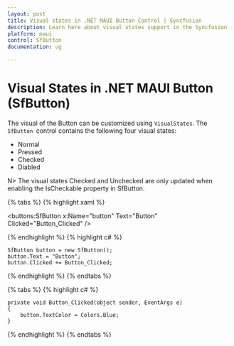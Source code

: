 ```yaml
---
layout: post
title: Visual states in .NET MAUI Button Control | Syncfusion
description: Learn here about visual states support in the Syncfusion .NET MAUI Button (SfButton) control, its elements and more.
platform: maui
control: SfButton
documentation: ug 

---
```


# Visual States in .NET MAUI Button (SfButton)

The visual of the Button can be customized using `VisualStates`. The `SfButton `control contains the following four visual states:

* Normal
* Pressed
* Checked
* Diabled

N> The visual states Checked and Unchecked are only updated when enabling the IsCheckable property in SfButton.

{% tabs %}
{% highlight xaml %}

<buttons:SfButton x:Name="button" 
                Text="Button" 
                Clicked="Button_Clicked" />

{% endhighlight %}
{% highlight c# %}

    SfButton button = new SfButton();
    button.Text = "Button";
    button.Clicked += Button_Clicked;
	
{% endhighlight %}
{% endtabs %}

{% tabs %}
{% highlight c# %}

    private void Button_Clicked(object sender, EventArgs e)
    {
        button.TextColor = Colors.Blue;
    }

{% endhighlight %}
{% endtabs %}


